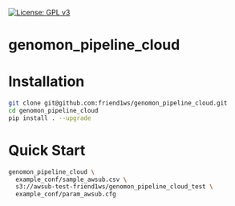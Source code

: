 [![License: GPL v3](https://img.shields.io/badge/License-GPL%20v3-blue.svg)](https://www.gnu.org/licenses/gpl-3.0)

# genomon_pipeline_cloud

# Installation

```sh
git clone git@github.com:friend1ws/genomon_pipeline_cloud.git
cd genomon_pipeline_cloud
pip install . --upgrade
```

# Quick Start

```sh
genomon_pipeline_cloud \
  example_conf/sample_awsub.csv \
  s3://awsub-test-friend1ws/genomon_pipeline_cloud_test \
  example_conf/param_awsub.cfg
```
